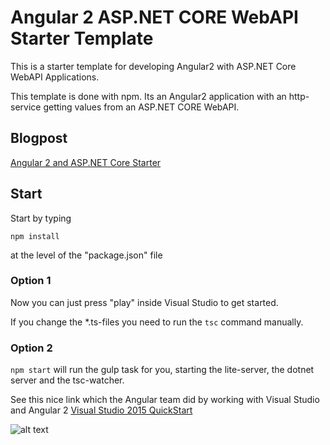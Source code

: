 # Angular 2 ASP.NET CORE WebAPI Starter Template

This is a starter template for developing Angular2 with ASP.NET Core WebAPI Applications.

This template is done with npm. Its an Angular2 application with an http-service getting values from an ASP.NET CORE WebAPI.

## Blogpost

[Angular 2 and ASP.NET Core Starter](http://offering.solutions/blog/articles/asp-net/angular-2-and-asp-net-core-starter/)

## Start

Start by typing

`npm install`

at the level of the "package.json" file

### Option 1

Now you can just press "play" inside Visual Studio to get started.

If you change the *.ts-files you need to run the `tsc` command manually.

### Option 2

`npm start` will run the gulp task for you, starting the lite-server, the dotnet server and the tsc-watcher.

See this nice link which the Angular team did by working with Visual Studio and Angular 2 [Visual Studio 2015 QuickStart
](https://angular.io/docs/ts/latest/cookbook/visual-studio-2015.html)

![alt text](_gitAssets/03bff784-213f-4836-be3c-7288a33396a3.jpg "Screenshot")
